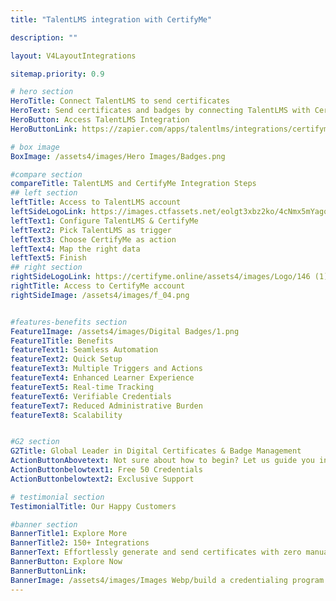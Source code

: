 ```yaml
---
title: "TalentLMS integration with CertifyMe"

description: ""

layout: V4LayoutIntegrations

sitemap.priority: 0.9

# hero section
HeroTitle: Connect TalentLMS to send certificates
HeroText: Send certificates and badges by connecting TalentLMS with CertifyMe. Easy to automate creating verifiable certificates and badges for your learning programs.
HeroButton: Access TalentLMS Integration
HeroButtonLink: https://zapier.com/apps/talentlms/integrations/certifyme

# box image
BoxImage: /assets4/images/Hero Images/Badges.png

#compare section
compareTitle: TalentLMS and CertifyMe Integration Steps
## left section
leftTitle: Access to TalentLMS account
leftSideLogoLink: https://images.ctfassets.net/eolgt3xbz2ko/4cNmx5mYagorWgaAbk8xJZ/5dab16cc4929f14a53b49afe07b1d793/Talentlms.png?w=225&h=224&q=50&fm=png&fit=pad
leftText1: Configure TalentLMS & CertifyMe
leftText2: Pick TalentLMS as trigger
leftText3: Choose CertifyMe as action
leftText4: Map the right data
leftText5: Finish
## right section
rightSideLogoLink: https://certifyme.online/assets4/images/Logo/146 (1).png
rightTitle: Access to CertifyMe account
rightSideImage: /assets4/images/f_04.png


#features-benefits section
Feature1Image: /assets4/images/Digital Badges/1.png
Feature1Title: Benefits
featureText1: Seamless Automation
featureText2: Quick Setup
featureText3: Multiple Triggers and Actions 
featureText4: Enhanced Learner Experience
featureText5: Real-time Tracking
featureText6: Verifiable Credentials
featureText7: Reduced Administrative Burden
featureText8: Scalability


#G2 section
G2Title: Global Leader in Digital Certificates & Badge Management
ActionButtonAbovetext: Not sure about how to begin? Let us guide you in the right direction!
ActionButtonbelowtext1: Free 50 Credentials
ActionButtonbelowtext2: Exclusive Support

# testimonial section
TestimonialTitle: Our Happy Customers   

#banner section
BannerTitle1: Explore More
BannerTitle2: 150+ Integrations
BannerText: Effortlessly generate and send certificates with zero manual intervention using the most advanced digital credential management software of 2023.
BannerButton: Explore Now
BannerButtonLink: 
BannerImage: /assets4/images/Images Webp/build a credentialing program.webp
---
```


